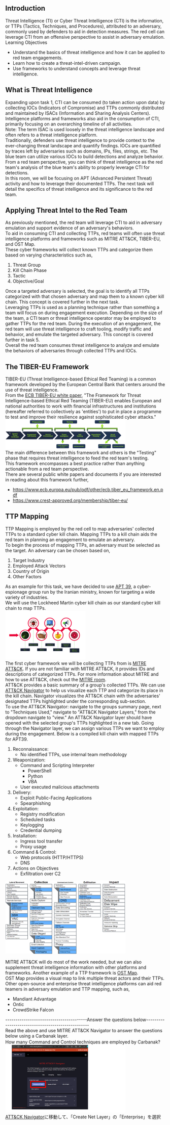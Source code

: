 ## Introduction
Threat Intelligence (TI) or Cyber Threat Intelligence (CTI) is the information, or TTPs (Tactics, Techniques, and Procedures), attributed to an adversary, commonly used by defenders to aid in detection measures. The red cell can leverage CTI from an offensive perspective to assist in adversary emulation.  
Learning Objectives
- Understand the basics of threat intelligence and how it can be applied to red team engagements.
- Learn how to create a threat-intel-driven campaign.
- Use frameworks to understand concepts and leverage threat intelligence.


## What is Threat Intelligence
Expanding upon task 1, CTI can be consumed (to taken action upon data) by collecting IOCs (Indicators of Compromise) and TTPs commonly distributed and maintained by ISACs (Information and Sharing Analysis Centers). Intelligence platforms and frameworks also aid in the consumption of CTI, primarily focusing on an overarching timeline of all activities.  
Note: The term ISAC is used loosely in the threat intelligence landscape and often refers to a threat intelligence platform.  
Traditionally, defenders use threat intelligence to provide context to the ever-changing threat landscape and quantify findings. IOCs are quantified by traces left by adversaries such as domains, IPs, files, strings, etc. The blue team can utilize various IOCs to build detections and analyze behavior. From a red team perspective, you can think of threat intelligence as the red team's analysis of the blue team's ability to properly leverage CTI for detections.  
In this room, we will be focusing on APT (Advanced Persistent Threat) activity and how to leverage their documented TTPs. The next task will detail the specifics of threat intelligence and its significance to the red team.


## Applying Threat Intel to the Red Team
As previously mentioned, the red team will leverage CTI to aid in adversary emulation and support evidence of an adversary's behaviors.  
To aid in consuming CTI and collecting TTPs, red teams will often use threat intelligence platforms and frameworks such as MITRE ATT&CK, TIBER-EU, and OST Map.  
These cyber frameworks will collect known TTPs and categorize them based on varying characteristics such as,
1. Threat Group
2. Kill Chain Phase
3. Tactic
4. Objective/Goal

Once a targeted adversary is selected, the goal is to identify all TTPs categorized with that chosen adversary and map them to a known cyber kill chain. This concept is covered further in the next task.  
Leveraging TTPs is used as a planning technique rather than something a team will focus on during engagement execution. Depending on the size of the team, a CTI team or threat intelligence operator may be employed to gather TTPs for the red team. During the execution of an engagement, the red team will use threat intelligence to craft tooling, modify traffic and behavior, and emulate the targeted adversary. This concept is covered further in task 5.  
Overall the red team consumes threat intelligence to analyze and emulate the behaviors of adversaries through collected TTPs and IOCs.


## The TIBER-EU Framework
TIBER-EU (Threat Intelligence-based Ethical Red Teaming) is a common framework developed by the European Central Bank that centers around the use of threat intelligence.  
From the [ECB TIBER-EU white paper](https://www.ecb.europa.eu/pub/pdf/other/ecb.tiber_eu_framework.en.pdf), "The Framework for Threat Intelligence-based Ethical Red Teaming (TIBER-EU) enables European and national authorities to work with financial infrastructures and institutions (hereafter referred to collectively as 'entities') to put in place a programme to test and improve their resilience against sophisticated cyber attacks."
<img src="https://github.com/mylovemyon/TryHackMe_Images/blob/main/Images/Red%20Team%20Threat%20Intel_1.png" width="75%" height="75%">  
The main difference between this framework and others is the "Testing" phase that requires threat intelligence to feed the red team's testing.  
This framework encompasses a best practice rather than anything actionable from a red team perspective.  
There are several public white papers and documents if you are interested in reading about this framework further,
- https://www.ecb.europa.eu/pub/pdf/other/ecb.tiber_eu_framework.en.pdf
- https://www.crest-approved.org/membership/tiber-eu/


## TTP Mapping
TTP Mapping is employed by the red cell to map adversaries' collected TTPs to a standard cyber kill chain. Mapping TTPs to a kill chain aids the red team in planning an engagement to emulate an adversary.  
To begin the process of mapping TTPs, an adversary must be selected as the target. An adversary can be chosen based on,
1. Target Industry
2. Employed Attack Vectors
3. Country of Origin
4. Other Factors

As an example for this task, we have decided to use [APT 39](https://attack.mitre.org/groups/G0087/), a cyber-espionage group run by the Iranian ministry, known for targeting a wide variety of industries.  
We will use the Lockheed Martin cyber kill chain as our standard cyber kill chain to map TTPs.  
<img src="https://github.com/mylovemyon/TryHackMe_Images/blob/main/Images/Red%20Team%20Threat%20Intel_2.png" width="50%" height="50%">  
The first cyber framework we will be collecting TTPs from is [MITRE ATT&CK](https://attack.mitre.org/). If you are not familiar with MITRE ATT&CK, it provides IDs and descriptions of categorized TTPs. For more information about MITRE and how to use ATT&CK, check out the [MITRE room](https://tryhackme.com/room/mitre).  
ATT&CK provides a basic summary of a group's collected TTPs. We can use [ATT&CK Navigator](https://mitre-attack.github.io/attack-navigator/) to help us visualize each TTP and categorize its place in the kill chain. Navigator visualizes the ATT&CK chain with the adversaries' designated TTPs highlighted under the corresponding sub-section.  
To use the ATT&CK Navigator: navigate to the groups summary page, next to "Techniques Used," navigate to "ATT&CK Navigator Layers," from the dropdown navigate to "view." An ATT&CK Navigator layer should have opened with the selected group's TTPs highlighted in a new tab.
Going through the Navigator layer, we can assign various TTPs we want to employ during the engagement. Below is a compiled kill chain with mapped TTPs for APT39.
1. Reconnaissance:
    - No identified TTPs, use internal team methodology
2. Weaponization:
    - Command and Scripting Interpreter
      - PowerShell
      - Python
      - VBA
    - User executed malicious attachments
3. Delivery:
    - Exploit Public-Facing Applications
    - Spearphishing
4. Exploitation:
    - Registry modification
    - Scheduled tasks
    - Keylogging
    - Credential dumping
5. Installation:
    - Ingress tool transfer
    - Proxy usage
6. Command & Control:
    - Web protocols (HTTP/HTTPS)
    - DNS
7. Actions on Objectives
    - Exfiltration over C2
<img src="https://github.com/mylovemyon/TryHackMe_Images/blob/main/Images/Red%20Team%20Threat%20Intel_3.png" width="75%" height="75%">

MITRE ATT&CK will do most of the work needed, but we can also supplement threat intelligence information with other platforms and frameworks. Another example of a TTP framework is [OST Map](https://www.intezer.com/ost-map/).  
OST Map provides a visual map to link multiple threat actors and their TTPs.  
Other open-source and enterprise threat intelligence platforms can aid red teamers in adversary emulation and TTP mapping, such as,
- Mandiant Advantage
- Ontic
- CrowdStrike Falcon

----------------------------------------Answer the questions below--------------------------------------------------  
Read the above and use MITRE ATT&CK Navigator to answer the questions below using a Carbanak layer.  
How many Command and Control techniques are employed by Carbanak?　　
<img src="https://github.com/mylovemyon/TryHackMe_Images/blob/main/Images/Red%20Team%20Threat%20Intel_4.png" width="75%" height="75%">  
[ATT&CK Navigator](https://mitre-attack.github.io/attack-navigator/)に移動して、「Create Net Layer」の「Enterprise」を選択  

